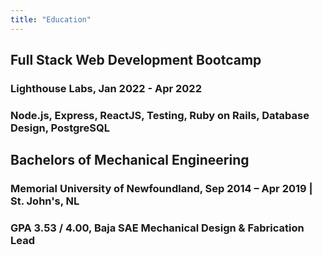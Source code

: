 ```yaml
---
title: "Education"
---
```


## Full Stack Web Development Bootcamp

### Lighthouse Labs, Jan 2022 - Apr 2022

### Node.js, Express, ReactJS, Testing, Ruby on Rails, Database Design, PostgreSQL

## Bachelors of Mechanical Engineering

### Memorial University of Newfoundland, Sep 2014 – Apr 2019 | St. John's, NL

### GPA 3.53 / 4.00, Baja SAE Mechanical Design & Fabrication Lead
